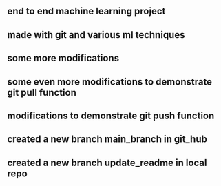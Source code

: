 ## end to end machine learning project
## made with git and various ml techniques
## some more modifications
## some even more modifications to demonstrate git pull function
## modifications to demonstrate git push function
## created a new branch main_branch in git_hub
## created a new branch update_readme in local repo
